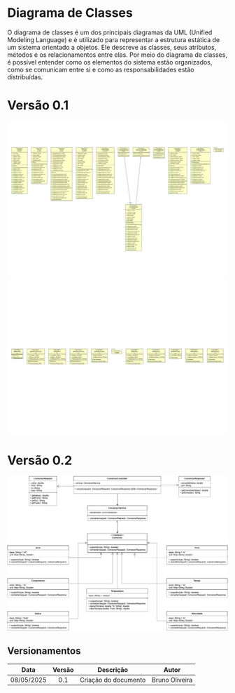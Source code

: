 # Diagrama de Classes

O diagrama de classes é um dos principais diagramas da UML (Unified Modeling Language) e é utilizado para representar a estrutura estática de um sistema orientado a objetos. Ele descreve as classes, seus atributos, métodos e os relacionamentos entre elas.
Por meio do diagrama de classes, é possível entender como os elementos do sistema estão organizados, como se comunicam entre si e como as responsabilidades estão distribuídas.

# Versão 0.1

![Diagrama de Classes 0.1](../images/UMLconversorDeMedidas_pages-to-jpg-0001.jpg)
![Diagrama de Classes 0.1](../images/UMLconversorDeMedidas_pages-to-jpg-0002.jpg)

# Versão 0.2

![Diagrama de Classes 0.2](../images/Diagrama%20de%20Classes.png)

## Versionamentos

|    Data    | Versão |      Descrição       |     Autor      |
| :--------: | :----: | :------------------: | :------------: |
| 08/05/2025 |  0.1   | Criação do documento | Bruno Oliveira |
